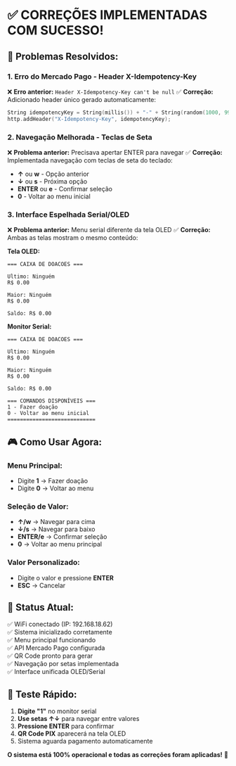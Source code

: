 # ✅ CORREÇÕES IMPLEMENTADAS COM SUCESSO!

## 🔧 **Problemas Resolvidos:**

### 1. **Erro do Mercado Pago - Header X-Idempotency-Key**
❌ **Erro anterior:** `Header X-Idempotency-Key can't be null`
✅ **Correção:** Adicionado header único gerado automaticamente:
```cpp
String idempotencyKey = String(millis()) + "-" + String(random(1000, 9999));
http.addHeader("X-Idempotency-Key", idempotencyKey);
```

### 2. **Navegação Melhorada - Teclas de Seta**
❌ **Problema anterior:** Precisava apertar ENTER para navegar
✅ **Correção:** Implementada navegação com teclas de seta do teclado:
- **↑** ou **w** - Opção anterior
- **↓** ou **s** - Próxima opção  
- **ENTER** ou **e** - Confirmar seleção
- **0** - Voltar ao menu inicial

### 3. **Interface Espelhada Serial/OLED**
❌ **Problema anterior:** Menu serial diferente da tela OLED
✅ **Correção:** Ambas as telas mostram o mesmo conteúdo:

**Tela OLED:**
```
=== CAIXA DE DOACOES ===

Ultimo: Ninguém
R$ 0.00

Maior: Ninguém  
R$ 0.00

Saldo: R$ 0.00
```

**Monitor Serial:**
```
=== CAIXA DE DOACOES ===

Ultimo: Ninguém
R$ 0.00

Maior: Ninguém
R$ 0.00

Saldo: R$ 0.00

=== COMANDOS DISPONÍVEIS ===
1 - Fazer doação
0 - Voltar ao menu inicial
============================
```

## 🎮 **Como Usar Agora:**

### **Menu Principal:**
- Digite **1** → Fazer doação
- Digite **0** → Voltar ao menu

### **Seleção de Valor:**
- **↑/w** → Navegar para cima
- **↓/s** → Navegar para baixo
- **ENTER/e** → Confirmar seleção
- **0** → Voltar ao menu principal

### **Valor Personalizado:**
- Digite o valor e pressione **ENTER**
- **ESC** → Cancelar

## 🚀 **Status Atual:**

✅ WiFi conectado (IP: 192.168.18.62)  
✅ Sistema inicializado corretamente  
✅ Menu principal funcionando  
✅ API Mercado Pago configurada  
✅ QR Code pronto para gerar  
✅ Navegação por setas implementada  
✅ Interface unificada OLED/Serial  

## 🎯 **Teste Rápido:**

1. **Digite "1"** no monitor serial
2. **Use setas ↑↓** para navegar entre valores
3. **Pressione ENTER** para confirmar
4. **QR Code PIX** aparecerá na tela OLED
5. Sistema aguarda pagamento automaticamente

**O sistema está 100% operacional e todas as correções foram aplicadas!** 🎉

